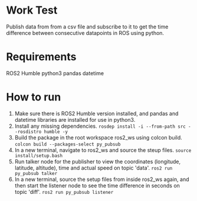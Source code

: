# Work Test
Publish data from from a csv file and subscribe to it to get the time difference between consecutive datapoints in ROS using python.

# Requirements
ROS2 Humble
python3
pandas
datetime

# How to run
1) Make sure there is ROS2 Humble version installed, and pandas and datetime libraries are installed for use in python3.
2) Install any missing dependencies.
   ```rosdep install -i --from-path src --rosdistro humble -y```
3) Build the package in the root workspace ros2_ws using colcon build.
   ```colcon build --packages-select py_pubsub```
4) In a new terminal, navigate to ros2_ws and source the steup files.
   ```source install/setup.bash```
5) Run talker node for the publisher to view the coordinates (longitude, latitude, altitude), time and actual speed on topic 'data'.
   ```ros2 run py_pubsub talker```
6) In a new terminal, source the setup files from inside ros2_ws again, and then start the listener node to see the time difference in seconds on topic 'diff'.
   ```ros2 run py_pubsub listener```
